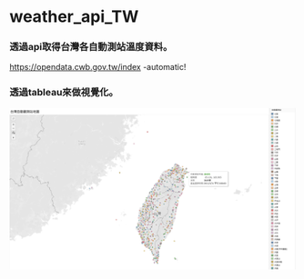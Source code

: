 # weather_api_TW
### 透過api取得台灣各自動測站溫度資料。
https://opendata.cwb.gov.tw/index -automatic!
### 透過tableau來做視覺化。
![](./TW_temp.png)
